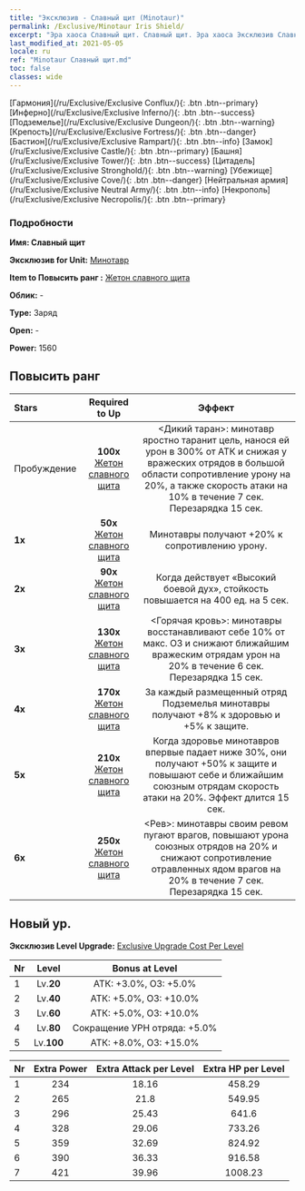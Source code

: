 ```yaml
---
title: "Эксклюзив - Славный щит (Minotaur)"
permalink: /Exclusive/Minotaur Iris Shield/
excerpt: "Эра хаоса Славный щит. Славный щит. Эра хаоса Эксклюзив Славный щит. Минотавр Эксклюзив."
last_modified_at: 2021-05-05
locale: ru
ref: "Minotaur Славный щит.md"
toc: false
classes: wide
---
```

 [Гармония](/ru/Exclusive/Exclusive Conflux/){: .btn .btn--primary} [Инферно](/ru/Exclusive/Exclusive Inferno/){: .btn .btn--success} [Подземелье](/ru/Exclusive/Exclusive Dungeon/){: .btn .btn--warning} [Крепость](/ru/Exclusive/Exclusive Fortress/){: .btn .btn--danger} [Бастион](/ru/Exclusive/Exclusive Rampart/){: .btn .btn--info} [Замок](/ru/Exclusive/Exclusive Castle/){: .btn .btn--primary} [Башня](/ru/Exclusive/Exclusive Tower/){: .btn .btn--success} [Цитадель](/ru/Exclusive/Exclusive Stronghold/){: .btn .btn--warning} [Убежище](/ru/Exclusive/Exclusive Cove/){: .btn .btn--danger} [Нейтральная армия](/ru/Exclusive/Exclusive Neutral Army/){: .btn .btn--info} [Некрополь](/ru/Exclusive/Exclusive Necropolis/){: .btn .btn--primary} 

### Подробности
 **Имя: Славный щит** 

 **Эксклюзив for Unit:** [Минотавр](/ru/units/Minotaur/) 

 **Item to Повысить ранг :** [Жетон славного щита](/ItemsRU/con_913/)

 **Облик:** -

 **Type:** Заряд

 **Open:** -

 **Power:** 1560

## Повысить ранг 

  |     Stars    |  Required to Up | Эффект |
  |:-------------|:---------------:|:---------------:|
  |  Пробуждение  | **100x** [Жетон славного щита](/ItemsRU/con_913/) | <Дикий таран>: минотавр яростно таранит цель, нанося ей урон в 300% от АТК и снижая у вражеских отрядов в большой области сопротивление урону на 20%, а также скорость атаки на 10% в течение 7 сек. Перезарядка 15 сек. |
  | **1x** <i class="fas fa-star"/> | **50x** [Жетон славного щита](/ItemsRU/con_913/) | Минотавры получают +20% к сопротивлению урону. |
  | **2x** <i class="fas fa-star"/> | **90x** [Жетон славного щита](/ItemsRU/con_913/) | Когда действует «Высокий боевой дух», стойкость повышается на 400 ед. на 5 сек. |
  | **3x** <i class="fas fa-star"/> | **130x** [Жетон славного щита](/ItemsRU/con_913/) | <Горячая кровь>: минотавры восстанавливают себе 10% от макс. ОЗ и снижают ближайшим вражеским отрядам урон на 20% в течение 6 сек. Перезарядка 15 сек. |
  | **4x** <i class="fas fa-star"/> | **170x** [Жетон славного щита](/ItemsRU/con_913/) | За каждый размещенный отряд Подземелья минотавры получают +8% к здоровью и +5% к защите. |
  | **5x** <i class="fas fa-star"/> | **210x** [Жетон славного щита](/ItemsRU/con_913/) | Когда здоровье минотавров впервые падает ниже 30%, они получают +50% к защите и повышают себе и ближайшим союзным отрядам скорость атаки на 20%. Эффект длится 15 сек. |
  | **6x** <i class="fas fa-star"/> | **250x** [Жетон славного щита](/ItemsRU/con_913/) | <Рев>: минотавры своим ревом пугают врагов, повышают урона союзных отрядов на 20% и снижают сопротивление отравленных ядом врагов на 20% в течение 7 сек. Перезарядка 15 сек. |


## Новый ур.
 **Эксклюзив Level Upgrade:** [Exclusive Upgrade Cost Per Level](/Exclusive/ExclusiveUpgradeCostPerLevel/)

  |  Nr  |   Level  | Bonus at Level |
  |:-----|:--------:|:--------------:|
  | 1 | Lv.**20** | АТК: +3.0%, ОЗ: +5.0% |
  | 2 | Lv.**40** | АТК: +5.0%, ОЗ: +10.0% |
  | 3 | Lv.**60** | АТК: +5.0%, ОЗ: +10.0% |
  | 4 | Lv.**80** | Сокращение УРН отряда: +5.0% |
  | 5 | Lv.**100** | АТК: +8.0%, ОЗ: +15.0% |


  |  Nr  |  Extra Power | Extra Attack per Level | Extra HP per Level |
  |:-----|:--------:|:--------:|:--------:|
  | 1 | 234 | 18.16 | 458.29 |
  | 2 | 265 | 21.8 | 549.95 |
  | 3 | 296 | 25.43 | 641.6 |
  | 4 | 328 | 29.06 | 733.26 |
  | 5 | 359 | 32.69 | 824.92 |
  | 6 | 390 | 36.33 | 916.58 |
  | 7 | 421 | 39.96 | 1008.23 |


